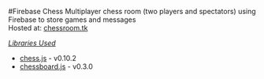 #Firebase Chess
Multiplayer chess room (two players and spectators) using Firebase to store games and messages  
Hosted at: [chessroom.tk](http://chessroom.tk)  
  
<span style = 'text-decoration: underline'>*Libraries Used*</span>  
- [chess.js](https://github.com/jhlywa/chess.js/blob/master/README.md) - v0.10.2  
- [chessboard.js](http://chessboardjs.com/) - v0.3.0  
